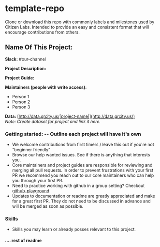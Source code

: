 # template-repo
Clone or download this repo with commonly labels and milestones used by Citizen Labs. Intended to provide an easy and consistent format that will encourage contributions from others.

## Name Of This Project:

**Slack:** #our-channel

**Project Description:**

**Project Guide:**  

**Maintainers (people with write access):**
* Person 1
* Person 2
* Person 3

**Data:** [http://data.grcity.us/[project-name]](http://data.grcity.us/)   
_Note: Create dataset for project and link it here._


### Getting started:  -- Outline each project will have it's own
* We welcome contributions from first timers / leave this out if you're not "beginner friendly"
* Browse our help wanted issues. See if there is anything that interests you.
* Core maintainers and project guides are responsible for reviewing and merging all pull requests. In order to prevent frustrations with your first PR we recommend you reach out to our core maintainers who can help you through your first PR.
* Need to practice working with github in a group setting? Checkout [github-playground](https://github.com/citizenlabsgr/open-lab)
* Updates to documentation or readme are greatly appreciated and make for a great first PR. They do not need to be discussed in advance and will be merged as soon as possible.


### Skills
* Skills you may learn or already posses relevant to this project.


#### .... rest of readme
